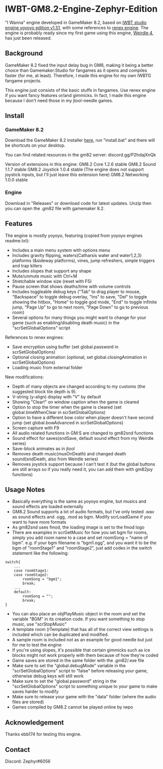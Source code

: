 # IWBT-GM8.2-Engine-Zephyr-Edition

"I Wanna" engine developed in GameMaker 8.2, based on [IWBT studio engine yoyoyo edition v1.51](https://github.com/YoYoYoDude/YoYoYo_Engine), with some references to [renex engine](https://github.com/omicronrex/renex-engine). The engine is probably ready since my first game using this engine, [Weirdle 4](https://delicious-fruit.com/ratings/game_details.php?id=23474), has just been released.

## Background

GameMaker 8.2 fixed the input delay bug in GM8, making it being a better choice than Gamemaker:Studio for fangames as it opens and compiles faster (for me, at least). Therefore, I made this engine for my own IWBTG fangame projects. 

This engine just consists of the basic stuffs in fangames. Use renex engine if you want fancy features or/and gimmicks. In fact, I made this engine because I don't need those in my jtool-needle games.

## Install

### GameMaker 8.2

Download the GameMaker 8.2 installer [here](https://www.dropbox.com/s/87jc37aq3dgsp7b/gm82.7z?dl=0), run "install.bat" and there will be shortcuts on your desktop.

You can find related resources in the gm82 server: discord.gg/P2hdajXnQk

Version of extensions in this engine:
GM8.2 Core 1.2.6 stable
GM8.2 Sound 1.1.7 stable
GM8.2 Joystick 1.0.4 stable (The engine does not support joystick inputs, but I'll just leave this extension here)
GM8.2 Networking 1.0.0 stable

### Engine

Download in "Releases" or download code for latest updates. Unzip then you can open the .gm82 file with gamemaker 8.2.

## Features

The engine is mostly yoyoyo, featuring (copied from yoyoyo engines readme.txt):

- Includes a main menu system with options menu
- Includes gravity flipping, waters(Catharsis water and water1,2,3) platforms (&sideway platforms), vines, jump refreshers, simple triggers and trap killers 
- Includes slopes that support any shape
- Mute/unmute music with Ctrl+M
- Stretchable window size (reset with F5)
- Pause screen that shows deaths/time with volume controls
- Includes toggleable debug keys ("Tab" to drag player to mouse, "Backspace" to toggle debug overlay, "Ins" to save, "Del" to toggle showing the hitbox, "Home" to toggle god mode, "End" to toggle infinite jump, "Page Up" to go to next room, "Page Down" to go to previous room)
- Several options for many things you might want to change for your game (such as enabling/disabling death music) in the "scrSetGlobalOptions" script

References to renex engines:

- Save encryption using buffer (set global.password in scrSetGlobalOptions)
- Optional closing animation (optional, set global.closingAnimation in scrSetGlobalOptions)
- Loading music from external folder

New modifications:

- Depth of many objects are changed according to my customs (the suggested block tile depth is 9).
- V-string (y-align) display with "V" by default
- Showing "Clear!" on window caption when the game is cleared
- Option to stop the timer when the game is cleared (set global.timeWhenClear in scrSetGlobalOptions)
- Option to have a different bow color when player doesn't have second jump (set global.bowAdvanced in scrSetGlobalOptions)
- Screen capture with F9 
- All audio related functions in GM:S are changed to gm82snd functions
- Sound effect for saves(sndSave, default sound effect from my Weirdle series)
- Save-block animates as in jtool
- Removes death music(musOnDeath) and changed death sound(sndDeath, also from Weirdle series)
- Removes joystick support because I can't test it (but the global buttons are still arrays so if you really need it, you can add them with gm82joy functions)

## Usage Notes

- Basically everything is the same as yoyoyo engine, but musics and sound effects are loaded externally
- GM8.2 Sound supports a lot of audio formats, but I've only tested .wav as sound effects and .ogg, .mod as bgm. Modify scrLoadGame if you want to have more formats
- As gm82snd uses fmod, the loading image is set to the fmod logo
- There are examples in scrGetMusic for how you set bgm for rooms, simply you add room name to a case and set roomSong = "name of bgm". e.g. if your bgm filename is "bgm1.ogg", and you want it to be the bgm of "roomStage1" and "roomStage2", just add codes in the switch statement like the following:

```
switch{
    ...
    case roomStage1:
    case roomStage2:
        roomSong = "bgm1";
        break;
    ...
    default:
        roomSong = "";
        break;
}
```

- You can also place an objPlayMusic object in the room and set the variable "BGM" in its creation code. If you want something to stop music, use "scrStopMusic"
- A template room (rTemplate) that has all of the correct view settings is included which can be duplicated and modified.
- A sample room is included not as an example for good needle but just for me to test the engine
- If you're using slopes, it's possible that certain gimmicks such as ice blocks might not work properly with them because of how they're coded
- Game saves are stored in the same folder with the .gm82/.exe file
- Make sure to set the "global.debugMode" variable in the "scrSetGlobalOptions" script to "false" before releasing your game, otherwise debug keys will still work
- Make sure to set the "global.password" string in the "scrSetGlobalOptions" script to something unique to your game to make saves harder to modify
- Make sure to release your game with the "data" folder (where the audio files are stored)
- Games compiled by GM8.2 cannot be played online by iwpo

## Acknowledgement

Thanks ebb174 for testing this engine.

## Contact

Discord: Zephyr#6056
